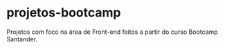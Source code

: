 # projetos-bootcamp
Projetos com foco na área de Front-end feitos a partir do curso Bootcamp Santander.
